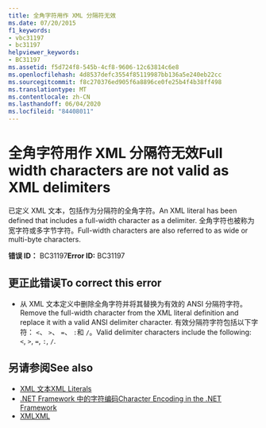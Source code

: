 ```yaml
---
title: 全角字符用作 XML 分隔符无效
ms.date: 07/20/2015
f1_keywords:
- vbc31197
- bc31197
helpviewer_keywords:
- BC31197
ms.assetid: f5d724f8-545b-4cf8-9606-12c63814c6e8
ms.openlocfilehash: 4d8537defc3554f85119987bb136a5e240eb22cc
ms.sourcegitcommit: f8c270376ed905f6a8896ce0fe25b4f4b38ff498
ms.translationtype: MT
ms.contentlocale: zh-CN
ms.lasthandoff: 06/04/2020
ms.locfileid: "84408011"
---
```

# <a name="full-width-characters-are-not-valid-as-xml-delimiters"></a><span data-ttu-id="ae08e-102">全角字符用作 XML 分隔符无效</span><span class="sxs-lookup"><span data-stu-id="ae08e-102">Full width characters are not valid as XML delimiters</span></span>
<span data-ttu-id="ae08e-103">已定义 XML 文本，包括作为分隔符的全角字符。</span><span class="sxs-lookup"><span data-stu-id="ae08e-103">An XML literal has been defined that includes a full-width character as a delimiter.</span></span> <span data-ttu-id="ae08e-104">全角字符也被称为宽字符或多字节字符。</span><span class="sxs-lookup"><span data-stu-id="ae08e-104">Full-width characters are also referred to as wide or multi-byte characters.</span></span>  
  
 <span data-ttu-id="ae08e-105">**错误 ID：** BC31197</span><span class="sxs-lookup"><span data-stu-id="ae08e-105">**Error ID:** BC31197</span></span>  
  
## <a name="to-correct-this-error"></a><span data-ttu-id="ae08e-106">更正此错误</span><span class="sxs-lookup"><span data-stu-id="ae08e-106">To correct this error</span></span>  
  
- <span data-ttu-id="ae08e-107">从 XML 文本定义中删除全角字符并将其替换为有效的 ANSI 分隔符字符。</span><span class="sxs-lookup"><span data-stu-id="ae08e-107">Remove the full-width character from the XML literal definition and replace it with a valid ANSI delimiter character.</span></span> <span data-ttu-id="ae08e-108">有效分隔符字符包括以下字符： `<`、 `>`、 `=`、 `:`和 `/`。</span><span class="sxs-lookup"><span data-stu-id="ae08e-108">Valid delimiter characters include the following: `<`, `>`, `=`, `:`, `/`.</span></span>  
  
## <a name="see-also"></a><span data-ttu-id="ae08e-109">另请参阅</span><span class="sxs-lookup"><span data-stu-id="ae08e-109">See also</span></span>

- [<span data-ttu-id="ae08e-110">XML 文本</span><span class="sxs-lookup"><span data-stu-id="ae08e-110">XML Literals</span></span>](../language-reference/xml-literals/index.md)
- [<span data-ttu-id="ae08e-111">.NET Framework 中的字符编码</span><span class="sxs-lookup"><span data-stu-id="ae08e-111">Character Encoding in the .NET Framework</span></span>](../../standard/base-types/character-encoding.md)
- [<span data-ttu-id="ae08e-112">XML</span><span class="sxs-lookup"><span data-stu-id="ae08e-112">XML</span></span>](../programming-guide/language-features/xml/index.md)
